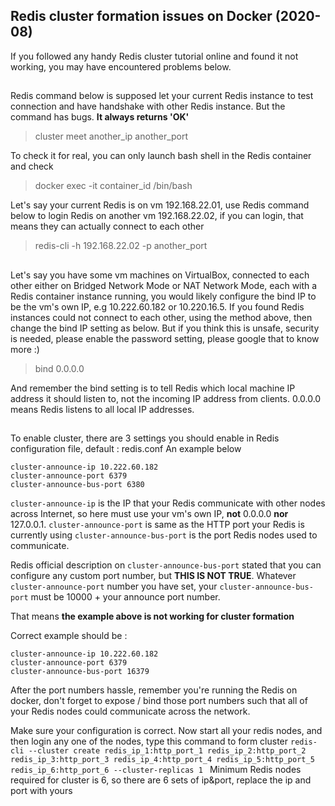 ## Redis cluster formation issues on Docker (2020-08)

If you followed any handy Redis cluster tutorial online and found it not working, you may have encountered problems below.
##
Redis command below is supposed let your current Redis instance to test connection and have handshake with other Redis instance. But the command has bugs. **It always returns 'OK'**
> cluster meet another_ip another_port

To check it for real, you can only launch bash shell in the Redis container and check
> docker exec -it container_id /bin/bash

Let's say your current Redis is on vm 192.168.22.01, use Redis command below to login Redis on another vm 192.168.22.02, if you can login, that means they can actually connect to each other
> redis-cli -h 192.168.22.02 -p another_port

##
Let's say you have some vm machines on VirtualBox, connected to each other either on Bridged Network Mode or NAT Network Mode, each with a Redis container instance running, you would likely configure the bind IP to be the vm's own IP, e.g 10.222.60.182 or 10.220.16.5. 
If you found Redis instances could not connect to each other, using the method above, then change the bind IP setting as below. 
But if you think this is unsafe, security is needed, please enable the password setting, please google that to know more :)
> bind 0.0.0.0

And remember the bind setting is to tell Redis which local machine IP address it should listen to, not the incoming IP address from clients. 
0.0.0.0 means Redis listens to all local IP addresses.

##
To enable cluster, there are 3 settings you should enable in Redis configuration file, default : redis.conf
An example below
```
cluster-announce-ip 10.222.60.182
cluster-announce-port 6379
cluster-announce-bus-port 6380
```
``cluster-announce-ip`` is the IP that your Redis communicate with other nodes across Internet, so here must use your vm's own IP, **not** 0.0.0.0 **nor** 127.0.0.1.
``cluster-announce-port`` is same as the HTTP port your Redis is currently using
``cluster-announce-bus-port`` is the port Redis nodes used to communicate. 

Redis official description on ``cluster-announce-bus-port`` stated that you can configure any custom port number, but **THIS IS NOT TRUE**. 
Whatever ``cluster-announce-port`` number you have set, your ``cluster-announce-bus-port`` must be 10000 + your announce port number.

That means **the example above is not working for cluster formation**

Correct example should be : 
```
cluster-announce-ip 10.222.60.182
cluster-announce-port 6379
cluster-announce-bus-port 16379
```

After the port numbers hassle, remember you're running the Redis on docker, don't forget to expose / bind those port numbers such that all of your Redis nodes could communicate across the network.

Make sure your configuration is correct.
Now start all your redis nodes, and then login any one of the nodes, type this command to form cluster
``redis-cli --cluster create redis_ip_1:http_port_1 redis_ip_2:http_port_2 redis_ip_3:http_port_3 redis_ip_4:http_port_4 redis_ip_5:http_port_5 redis_ip_6:http_port_6 --cluster-replicas 1 ``
Minimum Redis nodes required for cluster is 6, so there are 6 sets of ip&port, replace the ip and port with yours